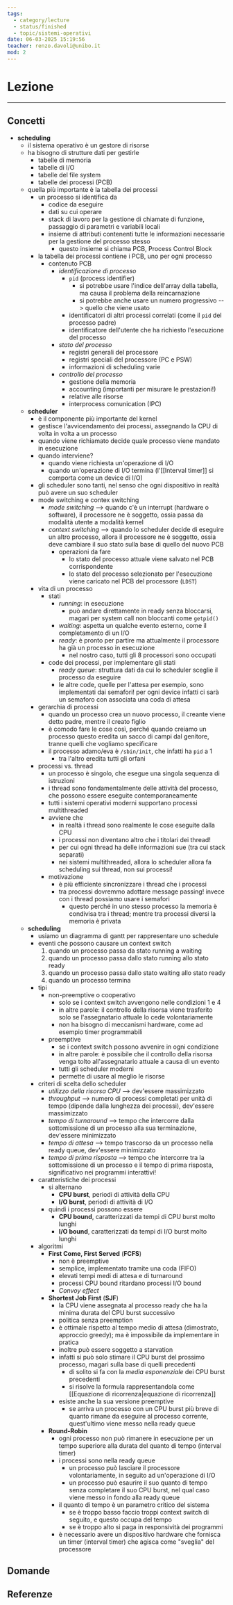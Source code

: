 ```yaml
---
tags:
  - category/lecture
  - status/finished
  - topic/sistemi-operativi
date: 06-03-2025 15:19:56
teacher: renzo.davoli@unibo.it
mod: 2
---
```

# Lezione
---
## Concetti
- **scheduling**
	- il sistema operativo è un gestore di risorse
	- ha bisogno di strutture dati per gestirle
		- tabelle di memoria
		- tabelle di I/O
		- tabelle del file system
		- tabelle dei processi (PCB)
	- quella più importante è la tabella dei processi
		- un processo si identifica da
			- codice da eseguire
			- dati su cui operare
			- stack di lavoro per la gestione di chiamate di funzione, passaggio di parametri e variabili locali
			- insieme di attributi contenenti tutte le informazioni necessarie per la gestione del processo stesso
				- questo insieme si chiama PCB, Process Control Block
		- la tabella dei processi contiene i PCB, uno per ogni processo
			- contenuto PCB
				- _identificazione di processo_
					- `pid` (process identifier)
						- si potrebbe usare l'indice dell'array della tabella, ma causa il problema della reincarnazione
						- si potrebbe anche usare un numero progressivo --> quello che viene usato
					- identificatori di altri processi correlati (come il `pid` del processo padre)
					- identificatore dell'utente che ha richiesto l'esecuzione del processo
				- _stato del processo_
					- registri generali del processore
					- registri speciali del processore (PC e PSW)
					- informazioni di scheduling varie
				- _controllo del processo_
					- gestione della memoria
					- accounting (importanti per misurare le prestazioni!)
					- relative alle risorse
					- interprocess comunication (IPC)
	- **scheduler**
		- è il componente più importante del kernel
		- gestisce l'avvicendamento dei processi, assegnando la CPU di volta in volta a un processo
		- quando viene richiamato decide quale processo viene mandato in esecuzione
		- quando interviene?
			- quando viene richiesta un'operazione di I/O
			- quando un'operazione di I/O termina (l'[[Interval timer]] si comporta come un device di I/O)
		- gli scheduler sono tanti, nel senso che ogni dispositivo in realtà può avere un suo scheduler
		- mode switching e contex switching
			- _mode switching_ --> quando c'è un interrupt (hardware o software), il processore ne è soggetto, ossia passa da modalità utente a modalità kernel
			- _context switching_ --> quando lo scheduler decide di eseguire un altro processo, allora il processore ne è soggetto, ossia deve cambiare il suo stato sulla base di quello del nuovo PCB
				- operazioni da fare
					- lo stato del processo attuale viene salvato nel PCB corrispondente
					- lo stato del processo selezionato per l'esecuzione viene caricato nel PCB del processore (`LDST`)
		- vita di un processo
			- stati
				- _running_: in esecuzione
					- può andare direttamente in ready senza bloccarsi, magari per system call non bloccanti come `getpid()`
				- _waiting_: aspetta un qualche evento esterno, come il completamento di un I/O
				- _ready_: è pronto per partire ma attualmente il processore ha già un processo in esecuzione
					- nel nostro caso, tutti gli 8 processori sono occupati
			- code dei processi, per implementare gli stati
				- _ready queue_: struttura dati da cui lo scheduler sceglie il processo da eseguire
				- le altre code, quelle per l'attesa per esempio, sono implementati dai semafori! per ogni device infatti ci sarà un semaforo con associata una coda di attesa
		- gerarchia di processi
			- quando un processo crea un nuovo processo, il creante viene detto padre, mentre il creato figlio
			- è comodo fare le cose così, perché quando creiamo un processo questo eredita un sacco di campi dal genitore, tranne quelli che vogliamo specificare
			- il processo adamo/eva è `/sbin/init`, che infatti ha `pid` a 1
				- tra l'altro eredita tutti gli orfani
		- processi vs. thread
			- un processo è singolo, che esegue una singola sequenza di istruzioni
			- i thread sono fondamentalmente delle attività del processo, che possono essere eseguite contemporaneamente
			- tutti i sistemi operativi moderni supportano processi multithreaded
			- avviene che
				- in realtà i thread sono realmente le cose eseguite dalla CPU
				- i processi non diventano altro che i titolari dei thread!
				- per cui ogni thread ha delle informazioni sue (tra cui stack separati)
				- nei sistemi multithreaded, allora lo scheduler allora fa scheduling sui thread, non sui processi!
			- motivazione
				- è più efficiente sincronizzare i thread che i processi
				- tra processi dovremmo adottare message passing! invece con i thread possiamo usare i semafori
					- questo perché in uno stesso processo la memoria è condivisa tra i thread; mentre tra processi diversi la memoria è privata
	- **scheduling**
		- usiamo un diagramma di gantt per rappresentare uno schedule
		- eventi che possono causare un context switch
			1. quando un processo passa da stato running a waiting
			2. quando un processo passa dallo stato running allo stato ready
			3. quando un processo passa dallo stato waiting allo stato ready
			4. quando un processo termina
		- tipi
			- non-preemptive o cooperativo
				- solo se i context switch avvengono nelle condizioni 1 e 4
				- in altre parole: il controllo della risorsa viene trasferito solo se l'assegnatario attuale lo cede volontariamente
				- non ha bisogno di meccanismi hardware, come ad esempio timer programmabili
			- preemptive
				- se i context switch possono avvenire in ogni condizione
				- in altre parole: è possibile che il controllo della risorsa venga tolto all'assegnatario attuale a causa di un evento
				- tutti gli scheduler moderni
				- permette di usare al meglio le risorse
		- criteri di scelta dello scheduler
			- _utilizzo della risorsa CPU_ --> dev'essere massimizzato
			- _throughput_ --> numero di processi completati per unità di tempo (dipende dalla lunghezza dei processi), dev'essere massimizzato
			- _tempo di turnaround_ --> tempo che intercorre dalla sottomissione di un processo alla sua terminazione, dev'essere minimizzato
			- _tempo di attesa_ --> tempo trascorso da un processo nella ready queue, dev'essere minimizzato
			- _tempo di prima risposta_ --> tempo che intercorre tra la sottomissione di un processo e il tempo di prima risposta, significativo nei programmi interattivi!
		- caratteristiche dei processi
			- si alternano
				- **CPU burst**, periodi di attività della CPU
				- **I/O burst**, periodi di attività di I/O
			- quindi i processi possono essere
				- **CPU bound**, caratterizzati da tempi di CPU burst molto lunghi
				- **I/O bound**, caratterizzati da tempi di I/O burst molto lunghi
		- algoritmi
			- **First Come, First Served** (**FCFS**)
				- non è preemptive
				- semplice, implementato tramite una coda (FIFO)
				- elevati tempi medi di attesa e di turnaround
				- processi CPU bound ritardano processi I/O bound
				- _Convoy effect_
			- **Shortest Job First** (**SJF**)
				- la CPU viene assegnata al processo ready che ha la minima durata del CPU burst successivo
				- politica senza preemption
				- è ottimale rispetto al tempo medio di attesa (dimostrato, approccio greedy); ma è impossibile da implementare in pratica
				- inoltre può essere soggetto a starvation
				- infatti si può solo stimare il CPU burst del prossimo processo, magari sulla base di quelli precedenti
					- di solito si fa con la _media esponenziale_ dei CPU burst precedenti
					- si risolve la formula rappresentandola come [[Equazione di ricorrenza|equazione di ricorrenza]]
				- esiste anche la sua versione preemptive
					- se arriva un processo con un CPU burst più breve di quanto rimane da eseguire al processo corrente, quest'ultimo viene messo nella ready queue
			- **Round-Robin**
				- ogni processo non può rimanere in esecuzione per un tempo superiore alla durata del quanto di tempo (interval timer)
				- i processi sono nella ready queue
					- un processo può lasciare il processore volontariamente, in seguito ad un'operazione di I/O
					- un processo può esaurire il suo quanto di tempo senza completare il suo CPU burst, nel qual caso viene messo in fondo alla ready queue
				- il quanto di tempo è un parametro critico del sistema
					- se è troppo basso faccio troppi context switch di seguito, e questo occupa del tempo
					- se è troppo alto si paga in responsività dei programmi
				- è necessario avere un dispositivo hardware che fornisca un timer (interval timer) che agisca come "sveglia" del processore

## Domande

## Referenze
